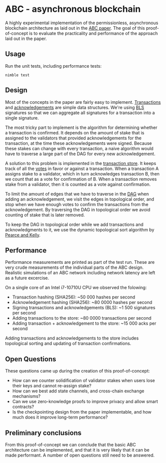 ABC - asynchronous blockchain
=============================

A highly experimental implementation of the permissionless, asynchronous
blockchain architecture as laid out in the [ABC paper][1]. The goal of this
proof-of-concept is to evaluate the practicality and performance of the approach
laid out in the paper.

Usage
-----

Run the unit tests, including performance tests:

`nimble test`

Design
------

Most of the concepts in the paper are fairly easy to implement.
[Transactions](abc/transactions.nim) and [acknowledgements](abc/acks.nim) are
simple data structures. We're using [BLS](abc/keys.nim) signatures so that we
can aggregate all signatures for a transaction into a single signature.

The most tricky part to implement is the algorithm for determining whether a
transaction is confirmed. It depends on the amount of stake that is assigned to
the validators that provided acknowledgements for the transaction, at the time
these acknowledgements were signed. Because these stakes can change with every
transaction, a naive algorithm would have to traverse a large part of the DAG
for every new acknowledgement.

A solution to this problem is implemented in the [transaction
store](abc/txstore.nim). It keeps track of all the [votes](abc/voting.nim) in
favor or against a transaction. When a transaction A assigns stake to a
validator, which in turn acknowledges transaction B, then we count that as a
vote for confirmation of B. When a transaction removes stake from a validator,
then it is counted as a vote against confirmation.

To limit the amount of edges that we have to traverse in the
[DAG](abc/dag/sorteddag.nim) when adding an acknowledgement, we visit the edges
in topological order, and stop when we have enough votes to confirm the
transactions from the acknowledgement. By traversing the DAG in topological
order we avoid counting of stake that is later removed.

To keep the DAG in topological order while we add transactions and
acknowledgments to it, we use the dynamic topological sort algorithm by [Pearce
and
Kelly](https://www.doc.ic.ac.uk/~phjk/Publications/DynamicTopoSortAlg-JEA-07.pdf).

Performance
-----------

Performance measurements are printed as part of the test run. These are very
crude measurements of the individual parts of the ABC design. Realistic
simulations of an ABC network including network latency are left as a future
excercise.

On a single core of an Intel i7-10710U CPU we observed the folowing:

- Transaction hashing (SHA256): ~50 000 hashes per second
- Acknowledgement hashing (SHA256): ~80 0000 hashes per second
- Signing transactions and acknowledgements (BLS): ~1 500 signatures per second
- Adding transactions to the store: ~80 0000 transactions per second
- Adding transaction + acknowledgement to the store: ~15 000 acks per second

Adding transactions and acknowledgements to the store includes topological
sorting and updating of transaction confirmations.

Open Questions
--------------

These questions came up during the creation of this proof-of-concept:

- How can we counter solidification of validator stakes when users lose their
  keys and cannot re-assign stake?
- How can we best add state channels, and cross-chain exchange mechanisms?
- Can we use zero-knowledge proofs to improve privacy and allow smart contracts?
- Is the checkpointing design from the paper implementable, and how much does it
  improve long-term performance?

Preliminary conclusions
-----------------------

From this proof-of-concept we can conclude that the basic ABC architecture can
be implemented, and that it is very likely that it can be made performant. A
number of open questions still need to be answered.

[1]: https://arxiv.org/pdf/1909.10926.pdf
